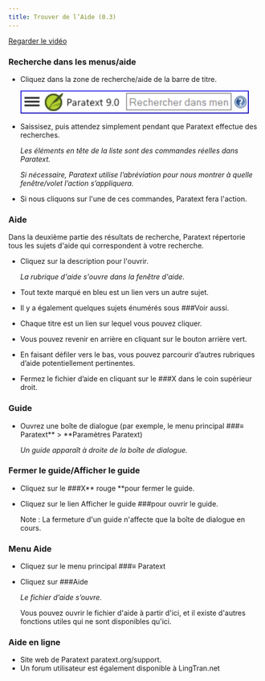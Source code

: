 ```yaml
---
title: Trouver de l’Aide (0.3)
---
```

[Regarder le vidéo](https://vimeopro.com/lingtransoft/paratext9fr/video/420642737)

### Recherche dans les menus/aide

-   Cliquez dans la zone de recherche/aide de la barre de titre.

    ![](media/6c94fd6369e2a8e17bd819a4fdaa909c.png)

-   Saissisez, puis attendez simplement pendant que Paratext effectue des recherches.

    *Les éléments en tête de la liste sont des commandes réelles dans Paratext.*

    *Si nécessaire, Paratext utilise l’abréviation pour nous montrer à quelle fenêtre/volet l’action s’appliquera.*

-   Si nous cliquons sur l'une de ces commandes, Paratext fera l'action.

### Aide

Dans la deuxième partie des résultats de recherche, Paratext répertorie tous les sujets d'aide qui correspondent à votre recherche.

-   Cliquez sur la description pour l'ouvrir.

    *La rubrique d'aide s'ouvre dans la fenêtre d'aide.*

-   Tout texte marqué en bleu est un lien vers un autre sujet.
-   Il y a également quelques sujets énumérés sous ###Voir aussi.
-   Chaque titre est un lien sur lequel vous pouvez cliquer.
-   Vous pouvez revenir en arrière en cliquant sur le bouton arrière vert.
-   En faisant défiler vers le bas, vous pouvez parcourir d’autres rubriques d’aide potentiellement pertinentes.
-   Fermez le fichier d’aide en cliquant sur le ###X dans le coin supérieur droit.

### Guide

-   Ouvrez une boîte de dialogue (par exemple, le menu principal ###≡ Paratext** \> **Paramètres Paratext)

    *Un guide apparaît à droite de la boîte de dialogue.*

### Fermer le guide/Afficher le guide

-   Cliquez sur le ###X** rouge **pour fermer le guide.
-   Cliquez sur le lien Afficher le guide ###pour ouvrir le guide.

    Note : La fermeture d'un guide n'affecte que la boîte de dialogue en cours.

### Menu Aide

-   Cliquez sur le menu principal ###≡ Paratext
-   Cliquez sur ###Aide

    *Le fichier d’aide s’ouvre.*

    Vous pouvez ouvrir le fichier d'aide à partir d'ici, et il existe d'autres fonctions utiles qui ne sont disponibles qu'ici.

### Aide en ligne

-   Site web de Paratext paratext.org/support.
-   Un forum utilisateur est également disponible à LingTran.net
